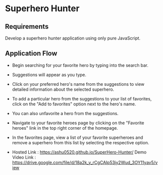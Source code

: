 # Superhero Hunter

## Requirements
Develop a superhero hunter application using only pure JavaScript.

## Application Flow
- Begin searching for your favorite hero by typing into the search bar.
- Suggestions will appear as you type.
- Click on your preferred hero's name from the suggestions to view detailed information about the selected superhero.
- To add a particular hero from the suggestions to your list of favorites, click on the "Add to favorites" option next to the hero's name.
- You can also unfavorite a hero from the suggestions.
- Navigate to your favorite heroes page by clicking on the "Favorite heroes" link in the top right corner of the homepage.
- In the favorites page, view a list of your favorite superheroes and remove a superhero from this list by selecting the respective option.

- Hosted Link : https://ashu0520.github.io/SuperHero-Hunter/
Demo Video Link : https://drive.google.com/file/d/18a2k_y_rCgCAIp53jy2Wud_3OY11yav5/view
